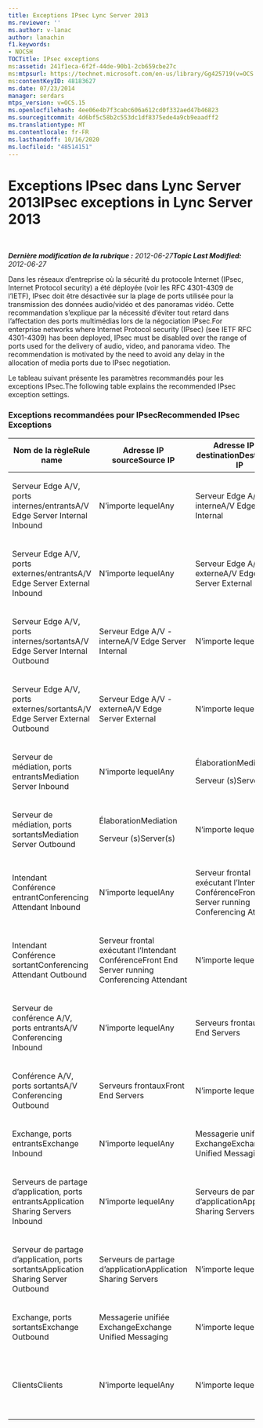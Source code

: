 ```yaml
---
title: Exceptions IPsec Lync Server 2013
ms.reviewer: ''
ms.author: v-lanac
author: lanachin
f1.keywords:
- NOCSH
TOCTitle: IPsec exceptions
ms:assetid: 241f1eca-6f2f-44de-90b1-2cb659cbe27c
ms:mtpsurl: https://technet.microsoft.com/en-us/library/Gg425719(v=OCS.15)
ms:contentKeyID: 48183627
ms.date: 07/23/2014
manager: serdars
mtps_version: v=OCS.15
ms.openlocfilehash: 4ee06e4b7f3cabc606a612cd0f332aed47b46823
ms.sourcegitcommit: 4d6bf5c58b2c553dc1df8375ede4a9cb9eaadff2
ms.translationtype: MT
ms.contentlocale: fr-FR
ms.lasthandoff: 10/16/2020
ms.locfileid: "48514151"
---
```

# <a name="ipsec-exceptions-in-lync-server-2013"></a><span data-ttu-id="a6e37-102">Exceptions IPsec dans Lync Server 2013</span><span class="sxs-lookup"><span data-stu-id="a6e37-102">IPsec exceptions in Lync Server 2013</span></span>

<div data-xmlns="http://www.w3.org/1999/xhtml">

<div class="topic" data-xmlns="http://www.w3.org/1999/xhtml" data-msxsl="urn:schemas-microsoft-com:xslt" data-cs="https://msdn.microsoft.com/">

<div data-asp="https://msdn2.microsoft.com/asp">



</div>

<div id="mainSection">

<div id="mainBody">

<span> </span>

<span data-ttu-id="a6e37-103">_**Dernière modification de la rubrique :** 2012-06-27_</span><span class="sxs-lookup"><span data-stu-id="a6e37-103">_**Topic Last Modified:** 2012-06-27_</span></span>

<span data-ttu-id="a6e37-p101">Dans les réseaux d’entreprise où la sécurité du protocole Internet (IPsec, Internet Protocol security) a été déployée (voir les RFC 4301-4309 de l’IETF), IPsec doit être désactivée sur la plage de ports utilisée pour la transmission des données audio/vidéo et des panoramas vidéo. Cette recommandation s’explique par la nécessité d’éviter tout retard dans l’affectation des ports multimédias lors de la négociation IPsec.</span><span class="sxs-lookup"><span data-stu-id="a6e37-p101">For enterprise networks where Internet Protocol security (IPsec) (see IETF RFC 4301-4309) has been deployed, IPsec must be disabled over the range of ports used for the delivery of audio, video, and panorama video. The recommendation is motivated by the need to avoid any delay in the allocation of media ports due to IPsec negotiation.</span></span>

<span data-ttu-id="a6e37-106">Le tableau suivant présente les paramètres recommandés pour les exceptions IPsec.</span><span class="sxs-lookup"><span data-stu-id="a6e37-106">The following table explains the recommended IPsec exception settings.</span></span>

### <a name="recommended-ipsec-exceptions"></a><span data-ttu-id="a6e37-107">Exceptions recommandées pour IPsec</span><span class="sxs-lookup"><span data-stu-id="a6e37-107">Recommended IPsec Exceptions</span></span>

<table style="width:100%;">
<colgroup>
<col style="width: 14%" />
<col style="width: 14%" />
<col style="width: 14%" />
<col style="width: 14%" />
<col style="width: 14%" />
<col style="width: 14%" />
<col style="width: 14%" />
</colgroup>
<thead>
<tr class="header">
<th><span data-ttu-id="a6e37-108">Nom de la règle</span><span class="sxs-lookup"><span data-stu-id="a6e37-108">Rule name</span></span></th>
<th><span data-ttu-id="a6e37-109">Adresse IP source</span><span class="sxs-lookup"><span data-stu-id="a6e37-109">Source IP</span></span></th>
<th><span data-ttu-id="a6e37-110">Adresse IP de destination</span><span class="sxs-lookup"><span data-stu-id="a6e37-110">Destination IP</span></span></th>
<th><span data-ttu-id="a6e37-111">Protocole</span><span class="sxs-lookup"><span data-stu-id="a6e37-111">Protocol</span></span></th>
<th><span data-ttu-id="a6e37-112">Port source</span><span class="sxs-lookup"><span data-stu-id="a6e37-112">Source port</span></span></th>
<th><span data-ttu-id="a6e37-113">Port de destination</span><span class="sxs-lookup"><span data-stu-id="a6e37-113">Destination port</span></span></th>
<th><span data-ttu-id="a6e37-114">Besoin d’authentification</span><span class="sxs-lookup"><span data-stu-id="a6e37-114">Authentication Requirement</span></span></th>
</tr>
</thead>
<tbody>
<tr class="odd">
<td><p><span data-ttu-id="a6e37-115">Serveur Edge A/V, ports internes/entrants</span><span class="sxs-lookup"><span data-stu-id="a6e37-115">A/V Edge Server Internal Inbound</span></span></p></td>
<td><p><span data-ttu-id="a6e37-116">N’importe lequel</span><span class="sxs-lookup"><span data-stu-id="a6e37-116">Any</span></span></p></td>
<td><p><span data-ttu-id="a6e37-117">Serveur Edge A/V - interne</span><span class="sxs-lookup"><span data-stu-id="a6e37-117">A/V Edge Server Internal</span></span></p></td>
<td><p><span data-ttu-id="a6e37-118">UDP et TCP</span><span class="sxs-lookup"><span data-stu-id="a6e37-118">UDP and TCP</span></span></p></td>
<td><p><span data-ttu-id="a6e37-119">N’importe lequel</span><span class="sxs-lookup"><span data-stu-id="a6e37-119">Any</span></span></p></td>
<td><p><span data-ttu-id="a6e37-120">N’importe lequel</span><span class="sxs-lookup"><span data-stu-id="a6e37-120">Any</span></span></p></td>
<td><p><span data-ttu-id="a6e37-121">Ne pas authentifier</span><span class="sxs-lookup"><span data-stu-id="a6e37-121">Do not authenticate</span></span></p></td>
</tr>
<tr class="even">
<td><p><span data-ttu-id="a6e37-122">Serveur Edge A/V, ports externes/entrants</span><span class="sxs-lookup"><span data-stu-id="a6e37-122">A/V Edge Server External Inbound</span></span></p></td>
<td><p><span data-ttu-id="a6e37-123">N’importe lequel</span><span class="sxs-lookup"><span data-stu-id="a6e37-123">Any</span></span></p></td>
<td><p><span data-ttu-id="a6e37-124">Serveur Edge A/V - externe</span><span class="sxs-lookup"><span data-stu-id="a6e37-124">A/V Edge Server External</span></span></p></td>
<td><p><span data-ttu-id="a6e37-125">UDP et TCP</span><span class="sxs-lookup"><span data-stu-id="a6e37-125">UDP and TCP</span></span></p></td>
<td><p><span data-ttu-id="a6e37-126">N’importe lequel</span><span class="sxs-lookup"><span data-stu-id="a6e37-126">Any</span></span></p></td>
<td><p><span data-ttu-id="a6e37-127">N’importe lequel</span><span class="sxs-lookup"><span data-stu-id="a6e37-127">Any</span></span></p></td>
<td><p><span data-ttu-id="a6e37-128">Ne pas authentifier</span><span class="sxs-lookup"><span data-stu-id="a6e37-128">Do not authenticate</span></span></p></td>
</tr>
<tr class="odd">
<td><p><span data-ttu-id="a6e37-129">Serveur Edge A/V, ports internes/sortants</span><span class="sxs-lookup"><span data-stu-id="a6e37-129">A/V Edge Server Internal Outbound</span></span></p></td>
<td><p><span data-ttu-id="a6e37-130">Serveur Edge A/V - interne</span><span class="sxs-lookup"><span data-stu-id="a6e37-130">A/V Edge Server Internal</span></span></p></td>
<td><p><span data-ttu-id="a6e37-131">N’importe lequel</span><span class="sxs-lookup"><span data-stu-id="a6e37-131">Any</span></span></p></td>
<td><p><span data-ttu-id="a6e37-132">&amp;TCP UDP</span><span class="sxs-lookup"><span data-stu-id="a6e37-132">UDP &amp; TCP</span></span></p></td>
<td><p><span data-ttu-id="a6e37-133">N’importe lequel</span><span class="sxs-lookup"><span data-stu-id="a6e37-133">Any</span></span></p></td>
<td><p><span data-ttu-id="a6e37-134">N’importe lequel</span><span class="sxs-lookup"><span data-stu-id="a6e37-134">Any</span></span></p></td>
<td><p><span data-ttu-id="a6e37-135">Ne pas authentifier</span><span class="sxs-lookup"><span data-stu-id="a6e37-135">Do not authenticate</span></span></p></td>
</tr>
<tr class="even">
<td><p><span data-ttu-id="a6e37-136">Serveur Edge A/V, ports externes/sortants</span><span class="sxs-lookup"><span data-stu-id="a6e37-136">A/V Edge Server External Outbound</span></span></p></td>
<td><p><span data-ttu-id="a6e37-137">Serveur Edge A/V - externe</span><span class="sxs-lookup"><span data-stu-id="a6e37-137">A/V Edge Server External</span></span></p></td>
<td><p><span data-ttu-id="a6e37-138">N’importe lequel</span><span class="sxs-lookup"><span data-stu-id="a6e37-138">Any</span></span></p></td>
<td><p><span data-ttu-id="a6e37-139">UDP et TCP</span><span class="sxs-lookup"><span data-stu-id="a6e37-139">UDP and TCP</span></span></p></td>
<td><p><span data-ttu-id="a6e37-140">N’importe lequel</span><span class="sxs-lookup"><span data-stu-id="a6e37-140">Any</span></span></p></td>
<td><p><span data-ttu-id="a6e37-141">N’importe lequel</span><span class="sxs-lookup"><span data-stu-id="a6e37-141">Any</span></span></p></td>
<td><p><span data-ttu-id="a6e37-142">Ne pas authentifier</span><span class="sxs-lookup"><span data-stu-id="a6e37-142">Do not authenticate</span></span></p></td>
</tr>
<tr class="odd">
<td><p><span data-ttu-id="a6e37-143">Serveur de médiation, ports entrants</span><span class="sxs-lookup"><span data-stu-id="a6e37-143">Mediation Server Inbound</span></span></p></td>
<td><p><span data-ttu-id="a6e37-144">N’importe lequel</span><span class="sxs-lookup"><span data-stu-id="a6e37-144">Any</span></span></p></td>
<td><p><span data-ttu-id="a6e37-145">Élaboration</span><span class="sxs-lookup"><span data-stu-id="a6e37-145">Mediation</span></span></p>
<p><span data-ttu-id="a6e37-146">Serveur (s)</span><span class="sxs-lookup"><span data-stu-id="a6e37-146">Server(s)</span></span></p></td>
<td><p><span data-ttu-id="a6e37-147">UDP et TCP</span><span class="sxs-lookup"><span data-stu-id="a6e37-147">UDP and TCP</span></span></p></td>
<td><p><span data-ttu-id="a6e37-148">N’importe lequel</span><span class="sxs-lookup"><span data-stu-id="a6e37-148">Any</span></span></p></td>
<td><p><span data-ttu-id="a6e37-149">N’importe lequel</span><span class="sxs-lookup"><span data-stu-id="a6e37-149">Any</span></span></p></td>
<td><p><span data-ttu-id="a6e37-150">Ne pas authentifier</span><span class="sxs-lookup"><span data-stu-id="a6e37-150">Do not authenticate</span></span></p></td>
</tr>
<tr class="even">
<td><p><span data-ttu-id="a6e37-151">Serveur de médiation, ports sortants</span><span class="sxs-lookup"><span data-stu-id="a6e37-151">Mediation Server Outbound</span></span></p></td>
<td><p><span data-ttu-id="a6e37-152">Élaboration</span><span class="sxs-lookup"><span data-stu-id="a6e37-152">Mediation</span></span></p>
<p><span data-ttu-id="a6e37-153">Serveur (s)</span><span class="sxs-lookup"><span data-stu-id="a6e37-153">Server(s)</span></span></p></td>
<td><p><span data-ttu-id="a6e37-154">N’importe lequel</span><span class="sxs-lookup"><span data-stu-id="a6e37-154">Any</span></span></p></td>
<td><p><span data-ttu-id="a6e37-155">UDP et TCP</span><span class="sxs-lookup"><span data-stu-id="a6e37-155">UDP and TCP</span></span></p></td>
<td><p><span data-ttu-id="a6e37-156">N’importe lequel</span><span class="sxs-lookup"><span data-stu-id="a6e37-156">Any</span></span></p></td>
<td><p><span data-ttu-id="a6e37-157">N’importe lequel</span><span class="sxs-lookup"><span data-stu-id="a6e37-157">Any</span></span></p></td>
<td><p><span data-ttu-id="a6e37-158">Ne pas authentifier</span><span class="sxs-lookup"><span data-stu-id="a6e37-158">Do not authenticate</span></span></p></td>
</tr>
<tr class="odd">
<td><p><span data-ttu-id="a6e37-159">Intendant Conférence entrant</span><span class="sxs-lookup"><span data-stu-id="a6e37-159">Conferencing Attendant Inbound</span></span></p></td>
<td><p><span data-ttu-id="a6e37-160">N’importe lequel</span><span class="sxs-lookup"><span data-stu-id="a6e37-160">Any</span></span></p></td>
<td><p><span data-ttu-id="a6e37-161">Serveur frontal exécutant l’Intendant Conférence</span><span class="sxs-lookup"><span data-stu-id="a6e37-161">Front End Server running Conferencing Attendant</span></span></p></td>
<td><p><span data-ttu-id="a6e37-162">UDP et TCP</span><span class="sxs-lookup"><span data-stu-id="a6e37-162">UDP and TCP</span></span></p></td>
<td><p><span data-ttu-id="a6e37-163">N’importe lequel</span><span class="sxs-lookup"><span data-stu-id="a6e37-163">Any</span></span></p></td>
<td><p><span data-ttu-id="a6e37-164">N’importe lequel</span><span class="sxs-lookup"><span data-stu-id="a6e37-164">Any</span></span></p></td>
<td><p><span data-ttu-id="a6e37-165">Ne pas authentifier</span><span class="sxs-lookup"><span data-stu-id="a6e37-165">Do not authenticate</span></span></p></td>
</tr>
<tr class="even">
<td><p><span data-ttu-id="a6e37-166">Intendant Conférence sortant</span><span class="sxs-lookup"><span data-stu-id="a6e37-166">Conferencing Attendant Outbound</span></span></p></td>
<td><p><span data-ttu-id="a6e37-167">Serveur frontal exécutant l’Intendant Conférence</span><span class="sxs-lookup"><span data-stu-id="a6e37-167">Front End Server running Conferencing Attendant</span></span></p></td>
<td><p><span data-ttu-id="a6e37-168">N’importe lequel</span><span class="sxs-lookup"><span data-stu-id="a6e37-168">Any</span></span></p></td>
<td><p><span data-ttu-id="a6e37-169">UDP et TCP</span><span class="sxs-lookup"><span data-stu-id="a6e37-169">UDP and TCP</span></span></p></td>
<td><p><span data-ttu-id="a6e37-170">N’importe lequel</span><span class="sxs-lookup"><span data-stu-id="a6e37-170">Any</span></span></p></td>
<td><p><span data-ttu-id="a6e37-171">N’importe lequel</span><span class="sxs-lookup"><span data-stu-id="a6e37-171">Any</span></span></p></td>
<td><p><span data-ttu-id="a6e37-172">Ne pas authentifier</span><span class="sxs-lookup"><span data-stu-id="a6e37-172">Do not authenticate</span></span></p></td>
</tr>
<tr class="odd">
<td><p><span data-ttu-id="a6e37-173">Serveur de conférence A/V, ports entrants</span><span class="sxs-lookup"><span data-stu-id="a6e37-173">A/V Conferencing Inbound</span></span></p></td>
<td><p><span data-ttu-id="a6e37-174">N’importe lequel</span><span class="sxs-lookup"><span data-stu-id="a6e37-174">Any</span></span></p></td>
<td><p><span data-ttu-id="a6e37-175">Serveurs frontaux</span><span class="sxs-lookup"><span data-stu-id="a6e37-175">Front End Servers</span></span></p></td>
<td><p><span data-ttu-id="a6e37-176">UDP et TCP</span><span class="sxs-lookup"><span data-stu-id="a6e37-176">UDP and TCP</span></span></p></td>
<td><p><span data-ttu-id="a6e37-177">N’importe lequel</span><span class="sxs-lookup"><span data-stu-id="a6e37-177">Any</span></span></p></td>
<td><p><span data-ttu-id="a6e37-178">N’importe lequel</span><span class="sxs-lookup"><span data-stu-id="a6e37-178">Any</span></span></p></td>
<td><p><span data-ttu-id="a6e37-179">Ne pas authentifier</span><span class="sxs-lookup"><span data-stu-id="a6e37-179">Do not authenticate</span></span></p></td>
</tr>
<tr class="even">
<td><p><span data-ttu-id="a6e37-180">Conférence A/V, ports sortants</span><span class="sxs-lookup"><span data-stu-id="a6e37-180">A/V Conferencing Outbound</span></span></p></td>
<td><p><span data-ttu-id="a6e37-181">Serveurs frontaux</span><span class="sxs-lookup"><span data-stu-id="a6e37-181">Front End Servers</span></span></p></td>
<td><p><span data-ttu-id="a6e37-182">N’importe lequel</span><span class="sxs-lookup"><span data-stu-id="a6e37-182">Any</span></span></p></td>
<td><p><span data-ttu-id="a6e37-183">UDP et TCP</span><span class="sxs-lookup"><span data-stu-id="a6e37-183">UDP and TCP</span></span></p></td>
<td><p><span data-ttu-id="a6e37-184">N’importe lequel</span><span class="sxs-lookup"><span data-stu-id="a6e37-184">Any</span></span></p></td>
<td><p><span data-ttu-id="a6e37-185">N’importe lequel</span><span class="sxs-lookup"><span data-stu-id="a6e37-185">Any</span></span></p></td>
<td><p><span data-ttu-id="a6e37-186">Ne pas authentifier</span><span class="sxs-lookup"><span data-stu-id="a6e37-186">Do not authenticate</span></span></p></td>
</tr>
<tr class="odd">
<td><p><span data-ttu-id="a6e37-187">Exchange, ports entrants</span><span class="sxs-lookup"><span data-stu-id="a6e37-187">Exchange Inbound</span></span></p></td>
<td><p><span data-ttu-id="a6e37-188">N’importe lequel</span><span class="sxs-lookup"><span data-stu-id="a6e37-188">Any</span></span></p></td>
<td><p><span data-ttu-id="a6e37-189">Messagerie unifiée Exchange</span><span class="sxs-lookup"><span data-stu-id="a6e37-189">Exchange Unified Messaging</span></span></p></td>
<td><p><span data-ttu-id="a6e37-190">UDP et TCP</span><span class="sxs-lookup"><span data-stu-id="a6e37-190">UDP and TCP</span></span></p></td>
<td><p><span data-ttu-id="a6e37-191">N’importe lequel</span><span class="sxs-lookup"><span data-stu-id="a6e37-191">Any</span></span></p></td>
<td><p><span data-ttu-id="a6e37-192">N’importe lequel</span><span class="sxs-lookup"><span data-stu-id="a6e37-192">Any</span></span></p></td>
<td><p><span data-ttu-id="a6e37-193">Ne pas authentifier</span><span class="sxs-lookup"><span data-stu-id="a6e37-193">Do not authenticate</span></span></p></td>
</tr>
<tr class="even">
<td><p><span data-ttu-id="a6e37-194">Serveurs de partage d’application, ports entrants</span><span class="sxs-lookup"><span data-stu-id="a6e37-194">Application Sharing Servers Inbound</span></span></p></td>
<td><p><span data-ttu-id="a6e37-195">N’importe lequel</span><span class="sxs-lookup"><span data-stu-id="a6e37-195">Any</span></span></p></td>
<td><p><span data-ttu-id="a6e37-196">Serveurs de partage d’application</span><span class="sxs-lookup"><span data-stu-id="a6e37-196">Application Sharing Servers</span></span></p></td>
<td><p><span data-ttu-id="a6e37-197">TCP</span><span class="sxs-lookup"><span data-stu-id="a6e37-197">TCP</span></span></p></td>
<td><p><span data-ttu-id="a6e37-198">N’importe lequel</span><span class="sxs-lookup"><span data-stu-id="a6e37-198">Any</span></span></p></td>
<td><p><span data-ttu-id="a6e37-199">N’importe lequel</span><span class="sxs-lookup"><span data-stu-id="a6e37-199">Any</span></span></p></td>
<td><p><span data-ttu-id="a6e37-200">Ne pas authentifier</span><span class="sxs-lookup"><span data-stu-id="a6e37-200">Do not authenticate</span></span></p></td>
</tr>
<tr class="odd">
<td><p><span data-ttu-id="a6e37-201">Serveur de partage d’application, ports sortants</span><span class="sxs-lookup"><span data-stu-id="a6e37-201">Application Sharing Server Outbound</span></span></p></td>
<td><p><span data-ttu-id="a6e37-202">Serveurs de partage d’application</span><span class="sxs-lookup"><span data-stu-id="a6e37-202">Application Sharing Servers</span></span></p></td>
<td><p><span data-ttu-id="a6e37-203">N’importe lequel</span><span class="sxs-lookup"><span data-stu-id="a6e37-203">Any</span></span></p></td>
<td><p><span data-ttu-id="a6e37-204">TCP</span><span class="sxs-lookup"><span data-stu-id="a6e37-204">TCP</span></span></p></td>
<td><p><span data-ttu-id="a6e37-205">N’importe lequel</span><span class="sxs-lookup"><span data-stu-id="a6e37-205">Any</span></span></p></td>
<td><p><span data-ttu-id="a6e37-206">N’importe lequel</span><span class="sxs-lookup"><span data-stu-id="a6e37-206">Any</span></span></p></td>
<td><p><span data-ttu-id="a6e37-207">Ne pas authentifier</span><span class="sxs-lookup"><span data-stu-id="a6e37-207">Do not authenticate</span></span></p></td>
</tr>
<tr class="even">
<td><p><span data-ttu-id="a6e37-208">Exchange, ports sortants</span><span class="sxs-lookup"><span data-stu-id="a6e37-208">Exchange Outbound</span></span></p></td>
<td><p><span data-ttu-id="a6e37-209">Messagerie unifiée Exchange</span><span class="sxs-lookup"><span data-stu-id="a6e37-209">Exchange Unified Messaging</span></span></p></td>
<td><p><span data-ttu-id="a6e37-210">N’importe lequel</span><span class="sxs-lookup"><span data-stu-id="a6e37-210">Any</span></span></p></td>
<td><p><span data-ttu-id="a6e37-211">UDP et TCP</span><span class="sxs-lookup"><span data-stu-id="a6e37-211">UDP and TCP</span></span></p></td>
<td><p><span data-ttu-id="a6e37-212">N’importe lequel</span><span class="sxs-lookup"><span data-stu-id="a6e37-212">Any</span></span></p></td>
<td><p><span data-ttu-id="a6e37-213">N’importe lequel</span><span class="sxs-lookup"><span data-stu-id="a6e37-213">Any</span></span></p></td>
<td><p><span data-ttu-id="a6e37-214">Ne pas authentifier</span><span class="sxs-lookup"><span data-stu-id="a6e37-214">Do not authenticate</span></span></p></td>
</tr>
<tr class="odd">
<td><p><span data-ttu-id="a6e37-215">Clients</span><span class="sxs-lookup"><span data-stu-id="a6e37-215">Clients</span></span></p></td>
<td><p><span data-ttu-id="a6e37-216">N’importe lequel</span><span class="sxs-lookup"><span data-stu-id="a6e37-216">Any</span></span></p></td>
<td><p><span data-ttu-id="a6e37-217">N’importe lequel</span><span class="sxs-lookup"><span data-stu-id="a6e37-217">Any</span></span></p></td>
<td><p><span data-ttu-id="a6e37-218">DATAGRAMME</span><span class="sxs-lookup"><span data-stu-id="a6e37-218">UDP</span></span></p></td>
<td><p><span data-ttu-id="a6e37-219">Plage de ports multimédias définie</span><span class="sxs-lookup"><span data-stu-id="a6e37-219">Specified media port range</span></span></p></td>
<td><p><span data-ttu-id="a6e37-220">N’importe lequel</span><span class="sxs-lookup"><span data-stu-id="a6e37-220">Any</span></span></p></td>
<td><p><span data-ttu-id="a6e37-221">Ne pas authentifier</span><span class="sxs-lookup"><span data-stu-id="a6e37-221">Do not authenticate</span></span></p></td>
</tr>
</tbody>
</table>


</div>

<span> </span>

</div>

</div>

</div>

